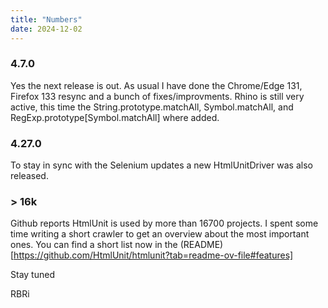```yaml
---
title: "Numbers"
date: 2024-12-02
---
```


### 4.7.0
Yes the next release is out.
As usual I have done the Chrome/Edge 131, Firefox 133 resync and a bunch of fixes/improvments.
Rhino is still very active, this time the String.prototype.matchAll, Symbol.matchAll, and RegExp.prototype[Symbol.matchAll] where added.

### 4.27.0
To stay in sync with the Selenium updates a new HtmlUnitDriver was also released.

### > 16k
Github reports HtmlUnit is used by more than 16700 projects. I spent some time writing a short crawler to get an overview about the most important ones.
You can find a short list now in the (README)[https://github.com/HtmlUnit/htmlunit?tab=readme-ov-file#features]

Stay tuned

RBRi